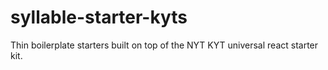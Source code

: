 # syllable-starter-kyts
Thin boilerplate starters built on top of the NYT KYT universal react starter kit.
